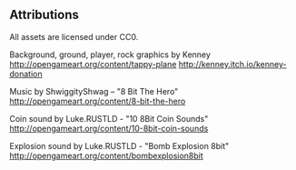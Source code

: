 
## Attributions

All assets are licensed under CC0.

Background, ground, player, rock graphics by Kenney
	http://opengameart.org/content/tappy-plane
	http://kenney.itch.io/kenney-donation

Music by ShwiggityShwag – "8 Bit The Hero"
	http://opengameart.org/content/8-bit-the-hero

Coin sound by Luke.RUSTLD - "10 8Bit Coin Sounds"
	http://opengameart.org/content/10-8bit-coin-sounds

Explosion sound by Luke.RUSTLD - "Bomb Explosion 8bit"
	http://opengameart.org/content/bombexplosion8bit

